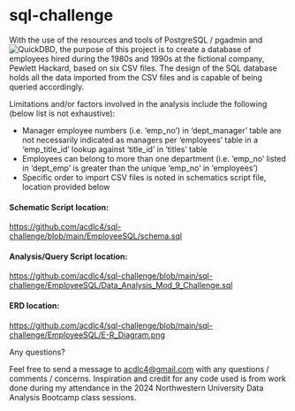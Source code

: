 # sql-challenge

With the use of the resources and tools of PostgreSQL / pgadmin and ![QuickDBD](https://app.quickdatabasediagrams.com/#/), the purpose of this project is to create a database of employees hired during the 1980s and 1990s at the fictional company, Pewlett Hackard, based on six CSV files.  The design of the SQL database holds all the data imported from the CSV files and is capable of being queried accordingly.

Limitations and/or factors involved in the analysis include the following (below list is not exhaustive):

- Manager employee numbers (i.e. ‘emp_no’) in ‘dept_manager’ table are not necessarily indicated as managers per ‘employees’ table in a ‘emp_title_id’ lookup against ‘title_id’ in ‘titles’ table
- Employees can belong to more than one department (i.e. ‘emp_no’ listed in ‘dept_emp’ is greater than the unique ‘emp_no’ in ‘employees’)
- Specific order to import CSV files is noted in schematics script file, location provided below


#### Schematic Script location:
https://github.com/acdlc4/sql-challenge/blob/main/EmployeeSQL/schema.sql

#### Analysis/Query Script location:
https://github.com/acdlc4/sql-challenge/blob/main/sql-challenge/EmployeeSQL/Data_Analysis_Mod_9_Challenge.sql

#### ERD location:
https://github.com/acdlc4/sql-challenge/blob/main/sql-challenge/EmployeeSQL/E-R_Diagram.png

Any questions?

Feel free to send a message to acdlc4@gmail.com with any questions / comments / concerns. Inspiration and credit for any code used is from work done during my attendance in the 2024 Northwestern University Data Analysis Bootcamp class sessions.
